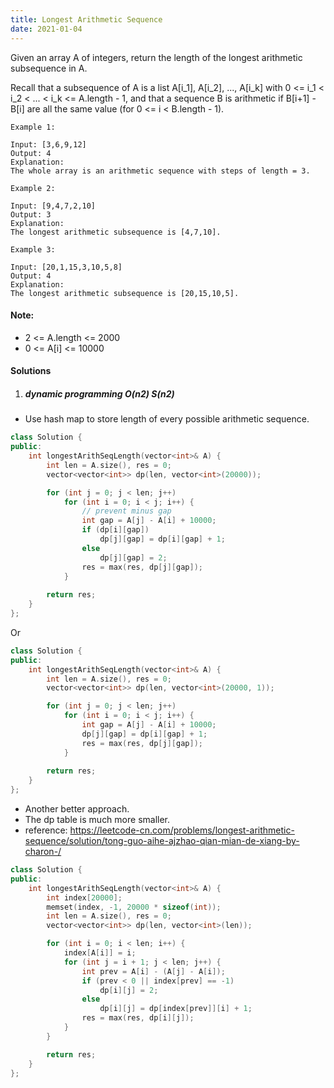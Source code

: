 ```yaml
---
title: Longest Arithmetic Sequence
date: 2021-01-04
---
```

Given an array A of integers, return the length of the longest arithmetic subsequence in A.

Recall that a subsequence of A is a list A[i_1], A[i_2], ..., A[i_k] with 0 <= i_1 < i_2 < ... < i_k <= A.length - 1, and that a sequence B is arithmetic if B[i+1] - B[i] are all the same value (for 0 <= i < B.length - 1).

 

```
Example 1:

Input: [3,6,9,12]
Output: 4
Explanation: 
The whole array is an arithmetic sequence with steps of length = 3.

Example 2:

Input: [9,4,7,2,10]
Output: 3
Explanation: 
The longest arithmetic subsequence is [4,7,10].

Example 3:

Input: [20,1,15,3,10,5,8]
Output: 4
Explanation: 
The longest arithmetic subsequence is [20,15,10,5].
```

 

#### Note:

-    2 <= A.length <= 2000
-    0 <= A[i] <= 10000


#### Solutions

1. ##### dynamic programming O(n2) S(n2)

- Use hash map to store length of every possible arithmetic sequence.

```cpp
class Solution {
public:
    int longestArithSeqLength(vector<int>& A) {
        int len = A.size(), res = 0;
        vector<vector<int>> dp(len, vector<int>(20000));

        for (int j = 0; j < len; j++)
            for (int i = 0; i < j; i++) {
                // prevent minus gap
                int gap = A[j] - A[i] + 10000;
                if (dp[i][gap])
                    dp[j][gap] = dp[i][gap] + 1;
                else
                    dp[j][gap] = 2;
                res = max(res, dp[j][gap]);
            }
        
        return res;
    }
};
```

Or

```cpp
class Solution {
public:
    int longestArithSeqLength(vector<int>& A) {
        int len = A.size(), res = 0;
        vector<vector<int>> dp(len, vector<int>(20000, 1));

        for (int j = 0; j < len; j++)
            for (int i = 0; i < j; i++) {
                int gap = A[j] - A[i] + 10000;
                dp[j][gap] = dp[i][gap] + 1;
                res = max(res, dp[j][gap]);
            }
        
        return res;
    }
};
```


- Another better approach.
- The dp table is much more smaller.
- reference: https://leetcode-cn.com/problems/longest-arithmetic-sequence/solution/tong-guo-aihe-ajzhao-qian-mian-de-xiang-by-charon-/

```cpp
class Solution {
public:
    int longestArithSeqLength(vector<int>& A) {
        int index[20000];
        memset(index, -1, 20000 * sizeof(int));
        int len = A.size(), res = 0;
        vector<vector<int>> dp(len, vector<int>(len));

        for (int i = 0; i < len; i++) {
            index[A[i]] = i;
            for (int j = i + 1; j < len; j++) {
                int prev = A[i] - (A[j] - A[i]);
                if (prev < 0 || index[prev] == -1)
                    dp[i][j] = 2;
                else
                    dp[i][j] = dp[index[prev]][i] + 1;
                res = max(res, dp[i][j]);
            }
        }

        return res;
    }
};
```